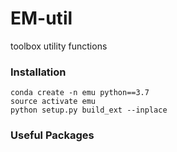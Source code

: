 # EM-util
toolbox utility functions


### Installation
```
conda create -n emu python==3.7
source activate emu
python setup.py build_ext --inplace
```

### Useful Packages
```pip install fastremap connected-components-3d
```
